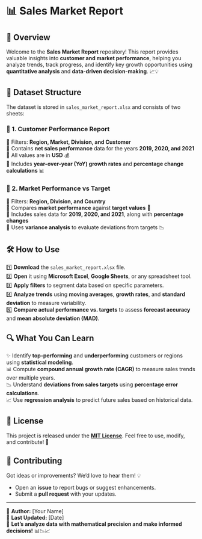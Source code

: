 # 📊 Sales Market Report

## 🚀 Overview
Welcome to the **Sales Market Report** repository! This report provides valuable insights into **customer and market performance**, helping you analyze trends, track progress, and identify key growth opportunities using **quantitative analysis** and **data-driven decision-making**. 📈💡

## 📂 Dataset Structure
The dataset is stored in `sales_market_report.xlsx` and consists of two sheets:

### 📌 1. Customer Performance Report
🔹 Filters: **Region, Market, Division, and Customer**  
🔹 Contains **net sales performance** data for the years **2019, 2020, and 2021**  
🔹 All values are in **USD** 💰  
🔹 Includes **year-over-year (YoY) growth rates** and **percentage change calculations** 📊  

### 📌 2. Market Performance vs Target
🔹 Filters: **Region, Division, and Country**  
🔹 Compares **market performance** against **target values** 🎯  
🔹 Includes sales data for **2019, 2020, and 2021**, along with **percentage changes**  
🔹 Uses **variance analysis** to evaluate deviations from targets 📉  

## 🛠 How to Use
1️⃣ **Download** the `sales_market_report.xlsx` file.  
2️⃣ **Open** it using **Microsoft Excel**, **Google Sheets**, or any spreadsheet tool.  
3️⃣ **Apply filters** to segment data based on specific parameters.  
4️⃣ **Analyze trends** using **moving averages**, **growth rates**, and **standard deviation** to measure variability.  
5️⃣ **Compare actual performance vs. targets** to assess **forecast accuracy** and **mean absolute deviation (MAD)**.  

## 🔍 What You Can Learn
✨ Identify **top-performing** and **underperforming** customers or regions using **statistical modeling**.  
📊 Compute **compound annual growth rate (CAGR)** to measure sales trends over multiple years.  
📉 Understand **deviations from sales targets** using **percentage error calculations**.  
📈 Use **regression analysis** to predict future sales based on historical data.  

## 📜 License
This project is released under the **[MIT License](LICENSE)**. Feel free to use, modify, and contribute! 🚀

## 🤝 Contributing
Got ideas or improvements? We’d love to hear them! 💡  
- Open an **issue** to report bugs or suggest enhancements.  
- Submit a **pull request** with your updates.  

---
📌 **Author:** [Your Name]  
📆 **Last Updated:** [Date]  
💬 **Let’s analyze data with mathematical precision and make informed decisions!** 📊📉📈

